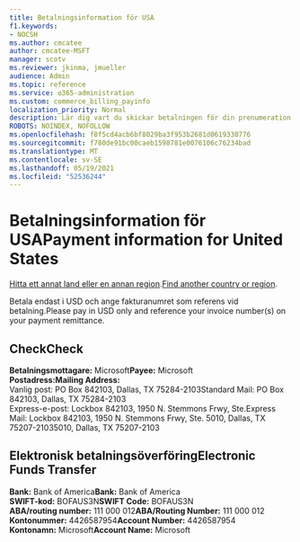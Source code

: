 ```yaml
---
title: Betalningsinformation för USA
f1.keywords:
- NOCSH
ms.author: cmcatee
author: cmcatee-MSFT
manager: scotv
ms.reviewer: jkinma, jmueller
audience: Admin
ms.topic: reference
ms.service: o365-administration
ms.custom: commerce_billing_payinfo
localization_priority: Normal
description: Lär dig vart du skickar betalningen för din prenumeration.
ROBOTS: NOINDEX, NOFOLLOW
ms.openlocfilehash: f8f5cd4acb6bf8029ba3f953b2681d0619330776
ms.sourcegitcommit: f780de91bc00caeb1598781e0076106c76234bad
ms.translationtype: MT
ms.contentlocale: sv-SE
ms.lasthandoff: 05/19/2021
ms.locfileid: "52536244"
---
```

# <a name="payment-information-for-united-states"></a><span data-ttu-id="fa99d-103">Betalningsinformation för USA</span><span class="sxs-lookup"><span data-stu-id="fa99d-103">Payment information for United States</span></span>

<span data-ttu-id="fa99d-104">[Hitta ett annat land eller en annan region](../billing-and-payments/pay-for-your-subscription.md).</span><span class="sxs-lookup"><span data-stu-id="fa99d-104">[Find another country or region](../billing-and-payments/pay-for-your-subscription.md).</span></span>

<span data-ttu-id="fa99d-105">Betala endast i USD och ange fakturanumret som referens vid betalning.</span><span class="sxs-lookup"><span data-stu-id="fa99d-105">Please pay in USD only and reference your invoice number(s) on your payment remittance.</span></span>

## <a name="check"></a><span data-ttu-id="fa99d-106">Check</span><span class="sxs-lookup"><span data-stu-id="fa99d-106">Check</span></span>

<span data-ttu-id="fa99d-107">**Betalningsmottagare:** Microsoft</span><span class="sxs-lookup"><span data-stu-id="fa99d-107">**Payee:** Microsoft</span></span>  
<span data-ttu-id="fa99d-108">**Postadress:**</span><span class="sxs-lookup"><span data-stu-id="fa99d-108">**Mailing Address:**</span></span>  
<span data-ttu-id="fa99d-109">Vanlig post: PO Box 842103, Dallas, TX 75284-2103</span><span class="sxs-lookup"><span data-stu-id="fa99d-109">Standard Mail: PO Box 842103, Dallas, TX 75284-2103</span></span>  
<span data-ttu-id="fa99d-110">Express-e-post: Lockbox 842103, 1950 N. Stemmons Frwy, Ste.</span><span class="sxs-lookup"><span data-stu-id="fa99d-110">Express Mail: Lockbox 842103, 1950 N. Stemmons Frwy, Ste.</span></span> <span data-ttu-id="fa99d-111">5010, Dallas, TX 75207-2103</span><span class="sxs-lookup"><span data-stu-id="fa99d-111">5010, Dallas, TX 75207-2103</span></span>

## <a name="electronic-funds-transfer"></a><span data-ttu-id="fa99d-112">Elektronisk betalningsöverföring</span><span class="sxs-lookup"><span data-stu-id="fa99d-112">Electronic Funds Transfer</span></span>

<span data-ttu-id="fa99d-113">**Bank:** Bank of America</span><span class="sxs-lookup"><span data-stu-id="fa99d-113">**Bank:** Bank of America</span></span>  
<span data-ttu-id="fa99d-114">**SWIFT-kod:** BOFAUS3N</span><span class="sxs-lookup"><span data-stu-id="fa99d-114">**SWIFT Code:** BOFAUS3N</span></span>  
<span data-ttu-id="fa99d-115">**ABA/routing number:** 111 000 012</span><span class="sxs-lookup"><span data-stu-id="fa99d-115">**ABA/Routing Number:** 111 000 012</span></span>  
<span data-ttu-id="fa99d-116">**Kontonummer:** 4426587954</span><span class="sxs-lookup"><span data-stu-id="fa99d-116">**Account Number:** 4426587954</span></span>  
<span data-ttu-id="fa99d-117">**Kontonamn:** Microsoft</span><span class="sxs-lookup"><span data-stu-id="fa99d-117">**Account Name:** Microsoft</span></span>
